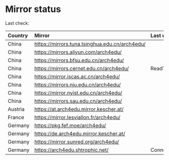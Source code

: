 <script src="./time.js"></script>
# Mirror status
Last check: <script type="text/javascript">localize(1755465783.5632136);</script>

|Country|Mirror|Last update|
|:------|:-----|:----------|
|China|https://mirrors.tuna.tsinghua.edu.cn/arch4edu/|<script type="text/javascript">localize(1755456242);</script>|
|China|https://mirrors.aliyun.com/arch4edu/|<script type="text/javascript">localize(1755456242);</script>|
|China|https://mirrors.bfsu.edu.cn/arch4edu/|<script type="text/javascript">localize(1755413250);</script>|
|China|https://mirrors.cernet.edu.cn/arch4edu/|ReadTimeout|
|China|https://mirror.iscas.ac.cn/arch4edu/|<script type="text/javascript">localize(1755456242);</script>|
|China|https://mirrors.nju.edu.cn/arch4edu/|<script type="text/javascript">localize(1755369726);</script>|
|China|https://mirror.nyist.edu.cn/arch4edu/|<script type="text/javascript">localize(1755413250);</script>|
|China|https://mirrors.sau.edu.cn/arch4edu/|<script type="text/javascript">localize(1755369726);</script>|
|Austria|https://at.arch4edu.mirror.kescher.at/|<script type="text/javascript">localize(1755413250);</script>|
|France|https://mirror.lesviallon.fr/arch4edu/|<script type="text/javascript">localize(1755413250);</script>|
|Germany|https://pkg.fef.moe/arch4edu/|<script type="text/javascript">localize(1755413250);</script>|
|Germany|https://de.arch4edu.mirror.kescher.at/|<script type="text/javascript">localize(1755413250);</script>|
|Germany|https://mirror.sunred.org/arch4edu/|<script type="text/javascript">localize(1755413250);</script>|
|Germany|https://arch4edu.shtrophic.net/|ConnectionError|

<script src="./tablefilter/tablefilter.js"></script>
<script src="./table.js"></script>